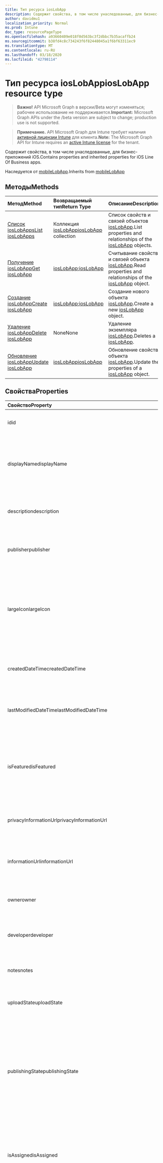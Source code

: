 ```yaml
---
title: Тип ресурса iosLobApp
description: Содержит свойства, в том числе унаследованные, для бизнес-приложений iOS.
author: davidmu1
localization_priority: Normal
ms.prod: Intune
doc_type: resourcePageType
ms.openlocfilehash: a93660409e018f0d563bc3f2dbbc7b35acaffb24
ms.sourcegitcommit: b38fd4c8c734243f6f82448045a1f6bf63311ec9
ms.translationtype: MT
ms.contentlocale: ru-RU
ms.lasthandoff: 03/18/2020
ms.locfileid: "42798114"
---
```

# <a name="ioslobapp-resource-type"></a><span data-ttu-id="efaef-103">Тип ресурса iosLobApp</span><span class="sxs-lookup"><span data-stu-id="efaef-103">iosLobApp resource type</span></span>

> <span data-ttu-id="efaef-104">**Важно!** API Microsoft Graph в версии/Beta могут изменяться; рабочее использование не поддерживается.</span><span class="sxs-lookup"><span data-stu-id="efaef-104">**Important:** Microsoft Graph APIs under the /beta version are subject to change; production use is not supported.</span></span>

> <span data-ttu-id="efaef-105">**Примечание.** API Microsoft Graph для Intune требует наличия [активной лицензии Intune](https://go.microsoft.com/fwlink/?linkid=839381) для клиента.</span><span class="sxs-lookup"><span data-stu-id="efaef-105">**Note:** The Microsoft Graph API for Intune requires an [active Intune license](https://go.microsoft.com/fwlink/?linkid=839381) for the tenant.</span></span>

<span data-ttu-id="efaef-106">Содержит свойства, в том числе унаследованные, для бизнес-приложений iOS.</span><span class="sxs-lookup"><span data-stu-id="efaef-106">Contains properties and inherited properties for iOS Line Of Business apps.</span></span>


<span data-ttu-id="efaef-107">Наследуется от [mobileLobApp](../resources/intune-apps-mobilelobapp.md).</span><span class="sxs-lookup"><span data-stu-id="efaef-107">Inherits from [mobileLobApp](../resources/intune-apps-mobilelobapp.md)</span></span>

## <a name="methods"></a><span data-ttu-id="efaef-108">Методы</span><span class="sxs-lookup"><span data-stu-id="efaef-108">Methods</span></span>
|<span data-ttu-id="efaef-109">Метод</span><span class="sxs-lookup"><span data-stu-id="efaef-109">Method</span></span>|<span data-ttu-id="efaef-110">Возвращаемый тип</span><span class="sxs-lookup"><span data-stu-id="efaef-110">Return Type</span></span>|<span data-ttu-id="efaef-111">Описание</span><span class="sxs-lookup"><span data-stu-id="efaef-111">Description</span></span>|
|:---|:---|:---|
|[<span data-ttu-id="efaef-112">Список iosLobApps</span><span class="sxs-lookup"><span data-stu-id="efaef-112">List iosLobApps</span></span>](../api/intune-apps-ioslobapp-list.md)|<span data-ttu-id="efaef-113">Коллекция [iosLobApp](../resources/intune-apps-ioslobapp.md)</span><span class="sxs-lookup"><span data-stu-id="efaef-113">[iosLobApp](../resources/intune-apps-ioslobapp.md) collection</span></span>|<span data-ttu-id="efaef-114">Список свойств и связей объектов [iosLobApp](../resources/intune-apps-ioslobapp.md).</span><span class="sxs-lookup"><span data-stu-id="efaef-114">List properties and relationships of the [iosLobApp](../resources/intune-apps-ioslobapp.md) objects.</span></span>|
|[<span data-ttu-id="efaef-115">Получение iosLobApp</span><span class="sxs-lookup"><span data-stu-id="efaef-115">Get iosLobApp</span></span>](../api/intune-apps-ioslobapp-get.md)|<span data-ttu-id="efaef-116">[iosLobApp](../resources/intune-apps-ioslobapp.md);</span><span class="sxs-lookup"><span data-stu-id="efaef-116">[iosLobApp](../resources/intune-apps-ioslobapp.md)</span></span>|<span data-ttu-id="efaef-117">Считывание свойств и связей объекта [iosLobApp](../resources/intune-apps-ioslobapp.md).</span><span class="sxs-lookup"><span data-stu-id="efaef-117">Read properties and relationships of the [iosLobApp](../resources/intune-apps-ioslobapp.md) object.</span></span>|
|[<span data-ttu-id="efaef-118">Создание iosLobApp</span><span class="sxs-lookup"><span data-stu-id="efaef-118">Create iosLobApp</span></span>](../api/intune-apps-ioslobapp-create.md)|<span data-ttu-id="efaef-119">[iosLobApp](../resources/intune-apps-ioslobapp.md);</span><span class="sxs-lookup"><span data-stu-id="efaef-119">[iosLobApp](../resources/intune-apps-ioslobapp.md)</span></span>|<span data-ttu-id="efaef-120">Создание нового объекта [iosLobApp](../resources/intune-apps-ioslobapp.md).</span><span class="sxs-lookup"><span data-stu-id="efaef-120">Create a new [iosLobApp](../resources/intune-apps-ioslobapp.md) object.</span></span>|
|[<span data-ttu-id="efaef-121">Удаление iosLobApp</span><span class="sxs-lookup"><span data-stu-id="efaef-121">Delete iosLobApp</span></span>](../api/intune-apps-ioslobapp-delete.md)|<span data-ttu-id="efaef-122">None</span><span class="sxs-lookup"><span data-stu-id="efaef-122">None</span></span>|<span data-ttu-id="efaef-123">Удаление экземпляра [iosLobApp](../resources/intune-apps-ioslobapp.md).</span><span class="sxs-lookup"><span data-stu-id="efaef-123">Deletes a [iosLobApp](../resources/intune-apps-ioslobapp.md).</span></span>|
|[<span data-ttu-id="efaef-124">Обновление iosLobApp</span><span class="sxs-lookup"><span data-stu-id="efaef-124">Update iosLobApp</span></span>](../api/intune-apps-ioslobapp-update.md)|[<span data-ttu-id="efaef-125">iosLobApp</span><span class="sxs-lookup"><span data-stu-id="efaef-125">iosLobApp</span></span>](../resources/intune-apps-ioslobapp.md)|<span data-ttu-id="efaef-126">Обновление свойств объекта [iosLobApp](../resources/intune-apps-ioslobapp.md).</span><span class="sxs-lookup"><span data-stu-id="efaef-126">Update the properties of a [iosLobApp](../resources/intune-apps-ioslobapp.md) object.</span></span>|

## <a name="properties"></a><span data-ttu-id="efaef-127">Свойства</span><span class="sxs-lookup"><span data-stu-id="efaef-127">Properties</span></span>
|<span data-ttu-id="efaef-128">Свойство</span><span class="sxs-lookup"><span data-stu-id="efaef-128">Property</span></span>|<span data-ttu-id="efaef-129">Тип</span><span class="sxs-lookup"><span data-stu-id="efaef-129">Type</span></span>|<span data-ttu-id="efaef-130">Описание</span><span class="sxs-lookup"><span data-stu-id="efaef-130">Description</span></span>|
|:---|:---|:---|
|<span data-ttu-id="efaef-131">id</span><span class="sxs-lookup"><span data-stu-id="efaef-131">id</span></span>|<span data-ttu-id="efaef-132">Строка</span><span class="sxs-lookup"><span data-stu-id="efaef-132">String</span></span>|<span data-ttu-id="efaef-133">Ключ объекта.</span><span class="sxs-lookup"><span data-stu-id="efaef-133">Key of the entity.</span></span> <span data-ttu-id="efaef-134">Наследуется от [mobileApp](../resources/intune-shared-mobileapp.md).</span><span class="sxs-lookup"><span data-stu-id="efaef-134">Inherited from [mobileApp](../resources/intune-shared-mobileapp.md)</span></span>|
|<span data-ttu-id="efaef-135">displayName</span><span class="sxs-lookup"><span data-stu-id="efaef-135">displayName</span></span>|<span data-ttu-id="efaef-136">Строка</span><span class="sxs-lookup"><span data-stu-id="efaef-136">String</span></span>|<span data-ttu-id="efaef-137">Название приложения, которое предоставил или импортировал администратор.</span><span class="sxs-lookup"><span data-stu-id="efaef-137">The admin provided or imported title of the app.</span></span> <span data-ttu-id="efaef-138">Наследуется от [mobileApp](../resources/intune-shared-mobileapp.md).</span><span class="sxs-lookup"><span data-stu-id="efaef-138">Inherited from [mobileApp](../resources/intune-shared-mobileapp.md)</span></span>|
|<span data-ttu-id="efaef-139">description</span><span class="sxs-lookup"><span data-stu-id="efaef-139">description</span></span>|<span data-ttu-id="efaef-140">Строка</span><span class="sxs-lookup"><span data-stu-id="efaef-140">String</span></span>|<span data-ttu-id="efaef-141">Описание приложения.</span><span class="sxs-lookup"><span data-stu-id="efaef-141">The description of the app.</span></span> <span data-ttu-id="efaef-142">Наследуется от [mobileApp](../resources/intune-shared-mobileapp.md).</span><span class="sxs-lookup"><span data-stu-id="efaef-142">Inherited from [mobileApp](../resources/intune-shared-mobileapp.md)</span></span>|
|<span data-ttu-id="efaef-143">publisher</span><span class="sxs-lookup"><span data-stu-id="efaef-143">publisher</span></span>|<span data-ttu-id="efaef-144">String</span><span class="sxs-lookup"><span data-stu-id="efaef-144">String</span></span>|<span data-ttu-id="efaef-145">Издатель приложения.</span><span class="sxs-lookup"><span data-stu-id="efaef-145">The publisher of the app.</span></span> <span data-ttu-id="efaef-146">Наследуется от [mobileApp](../resources/intune-shared-mobileapp.md).</span><span class="sxs-lookup"><span data-stu-id="efaef-146">Inherited from [mobileApp](../resources/intune-shared-mobileapp.md)</span></span>|
|<span data-ttu-id="efaef-147">largeIcon</span><span class="sxs-lookup"><span data-stu-id="efaef-147">largeIcon</span></span>|[<span data-ttu-id="efaef-148">mimeContent</span><span class="sxs-lookup"><span data-stu-id="efaef-148">mimeContent</span></span>](../resources/intune-shared-mimecontent.md)|<span data-ttu-id="efaef-149">Представляет большой значок, который отображается в сведениях о приложении, используется для отправки значка.</span><span class="sxs-lookup"><span data-stu-id="efaef-149">The large icon, to be displayed in the app details and used for upload of the icon.</span></span> <span data-ttu-id="efaef-150">Наследуется от [mobileApp](../resources/intune-shared-mobileapp.md).</span><span class="sxs-lookup"><span data-stu-id="efaef-150">Inherited from [mobileApp](../resources/intune-shared-mobileapp.md)</span></span>|
|<span data-ttu-id="efaef-151">createdDateTime</span><span class="sxs-lookup"><span data-stu-id="efaef-151">createdDateTime</span></span>|<span data-ttu-id="efaef-152">DateTimeOffset</span><span class="sxs-lookup"><span data-stu-id="efaef-152">DateTimeOffset</span></span>|<span data-ttu-id="efaef-153">Дата и время создания приложения.</span><span class="sxs-lookup"><span data-stu-id="efaef-153">The date and time the app was created.</span></span> <span data-ttu-id="efaef-154">Наследуется от [mobileApp](../resources/intune-shared-mobileapp.md).</span><span class="sxs-lookup"><span data-stu-id="efaef-154">Inherited from [mobileApp](../resources/intune-shared-mobileapp.md)</span></span>|
|<span data-ttu-id="efaef-155">lastModifiedDateTime</span><span class="sxs-lookup"><span data-stu-id="efaef-155">lastModifiedDateTime</span></span>|<span data-ttu-id="efaef-156">DateTimeOffset</span><span class="sxs-lookup"><span data-stu-id="efaef-156">DateTimeOffset</span></span>|<span data-ttu-id="efaef-157">Дата и время последнего изменения приложения.</span><span class="sxs-lookup"><span data-stu-id="efaef-157">The date and time the app was last modified.</span></span> <span data-ttu-id="efaef-158">Наследуется от [mobileApp](../resources/intune-shared-mobileapp.md).</span><span class="sxs-lookup"><span data-stu-id="efaef-158">Inherited from [mobileApp](../resources/intune-shared-mobileapp.md)</span></span>|
|<span data-ttu-id="efaef-159">isFeatured</span><span class="sxs-lookup"><span data-stu-id="efaef-159">isFeatured</span></span>|<span data-ttu-id="efaef-160">Boolean</span><span class="sxs-lookup"><span data-stu-id="efaef-160">Boolean</span></span>|<span data-ttu-id="efaef-161">Значение, которое показывает, отмечено ли приложение как подобранное администратором. Наследуется от объекта [mobileApp](../resources/intune-shared-mobileapp.md).</span><span class="sxs-lookup"><span data-stu-id="efaef-161">The value indicating whether the app is marked as featured by the admin. Inherited from [mobileApp](../resources/intune-shared-mobileapp.md)</span></span>|
|<span data-ttu-id="efaef-162">privacyInformationUrl</span><span class="sxs-lookup"><span data-stu-id="efaef-162">privacyInformationUrl</span></span>|<span data-ttu-id="efaef-163">String</span><span class="sxs-lookup"><span data-stu-id="efaef-163">String</span></span>|<span data-ttu-id="efaef-164">URL-адрес заявления о конфиденциальности.</span><span class="sxs-lookup"><span data-stu-id="efaef-164">The privacy statement Url.</span></span> <span data-ttu-id="efaef-165">Наследуется от [mobileApp](../resources/intune-shared-mobileapp.md).</span><span class="sxs-lookup"><span data-stu-id="efaef-165">Inherited from [mobileApp](../resources/intune-shared-mobileapp.md)</span></span>|
|<span data-ttu-id="efaef-166">informationUrl</span><span class="sxs-lookup"><span data-stu-id="efaef-166">informationUrl</span></span>|<span data-ttu-id="efaef-167">String</span><span class="sxs-lookup"><span data-stu-id="efaef-167">String</span></span>|<span data-ttu-id="efaef-168">URL-адрес страницы с дополнительными сведениями.</span><span class="sxs-lookup"><span data-stu-id="efaef-168">The more information Url.</span></span> <span data-ttu-id="efaef-169">Наследуется от [mobileApp](../resources/intune-shared-mobileapp.md).</span><span class="sxs-lookup"><span data-stu-id="efaef-169">Inherited from [mobileApp](../resources/intune-shared-mobileapp.md)</span></span>|
|<span data-ttu-id="efaef-170">owner</span><span class="sxs-lookup"><span data-stu-id="efaef-170">owner</span></span>|<span data-ttu-id="efaef-171">String</span><span class="sxs-lookup"><span data-stu-id="efaef-171">String</span></span>|<span data-ttu-id="efaef-172">Владелец приложения.</span><span class="sxs-lookup"><span data-stu-id="efaef-172">The owner of the app.</span></span> <span data-ttu-id="efaef-173">Наследуется от [mobileApp](../resources/intune-shared-mobileapp.md).</span><span class="sxs-lookup"><span data-stu-id="efaef-173">Inherited from [mobileApp](../resources/intune-shared-mobileapp.md)</span></span>|
|<span data-ttu-id="efaef-174">developer</span><span class="sxs-lookup"><span data-stu-id="efaef-174">developer</span></span>|<span data-ttu-id="efaef-175">String</span><span class="sxs-lookup"><span data-stu-id="efaef-175">String</span></span>|<span data-ttu-id="efaef-176">Разработчик приложения.</span><span class="sxs-lookup"><span data-stu-id="efaef-176">The developer of the app.</span></span> <span data-ttu-id="efaef-177">Наследуется от [mobileApp](../resources/intune-shared-mobileapp.md).</span><span class="sxs-lookup"><span data-stu-id="efaef-177">Inherited from [mobileApp](../resources/intune-shared-mobileapp.md)</span></span>|
|<span data-ttu-id="efaef-178">notes</span><span class="sxs-lookup"><span data-stu-id="efaef-178">notes</span></span>|<span data-ttu-id="efaef-179">String</span><span class="sxs-lookup"><span data-stu-id="efaef-179">String</span></span>|<span data-ttu-id="efaef-180">Заметки для приложения.</span><span class="sxs-lookup"><span data-stu-id="efaef-180">Notes for the app.</span></span> <span data-ttu-id="efaef-181">Наследуется от [mobileApp](../resources/intune-shared-mobileapp.md).</span><span class="sxs-lookup"><span data-stu-id="efaef-181">Inherited from [mobileApp](../resources/intune-shared-mobileapp.md)</span></span>|
|<span data-ttu-id="efaef-182">uploadState</span><span class="sxs-lookup"><span data-stu-id="efaef-182">uploadState</span></span>|<span data-ttu-id="efaef-183">Int32</span><span class="sxs-lookup"><span data-stu-id="efaef-183">Int32</span></span>|<span data-ttu-id="efaef-184">Состояние отправки.</span><span class="sxs-lookup"><span data-stu-id="efaef-184">The upload state.</span></span> <span data-ttu-id="efaef-185">Наследуется от [mobileApp](../resources/intune-shared-mobileapp.md).</span><span class="sxs-lookup"><span data-stu-id="efaef-185">Inherited from [mobileApp](../resources/intune-shared-mobileapp.md)</span></span>|
|<span data-ttu-id="efaef-186">publishingState</span><span class="sxs-lookup"><span data-stu-id="efaef-186">publishingState</span></span>|[<span data-ttu-id="efaef-187">мобилеапппублишингстате</span><span class="sxs-lookup"><span data-stu-id="efaef-187">mobileAppPublishingState</span></span>](../resources/intune-apps-mobileapppublishingstate.md)|<span data-ttu-id="efaef-188">Состояние публикации для приложения.</span><span class="sxs-lookup"><span data-stu-id="efaef-188">The publishing state for the app.</span></span> <span data-ttu-id="efaef-189">Приложение невозможно назначить, если оно не опубликовано.</span><span class="sxs-lookup"><span data-stu-id="efaef-189">The app cannot be assigned unless the app is published.</span></span> <span data-ttu-id="efaef-190">Наследуется от [mobileApp](../resources/intune-shared-mobileapp.md).</span><span class="sxs-lookup"><span data-stu-id="efaef-190">Inherited from [mobileApp](../resources/intune-shared-mobileapp.md).</span></span> <span data-ttu-id="efaef-191">Возможные значения: `notPublished`, `processing`, `published`.</span><span class="sxs-lookup"><span data-stu-id="efaef-191">Possible values are: `notPublished`, `processing`, `published`.</span></span>|
|<span data-ttu-id="efaef-192">isAssigned</span><span class="sxs-lookup"><span data-stu-id="efaef-192">isAssigned</span></span>|<span data-ttu-id="efaef-193">Boolean</span><span class="sxs-lookup"><span data-stu-id="efaef-193">Boolean</span></span>|<span data-ttu-id="efaef-194">Значение, указывающее, назначено ли приложение по крайней мере одной группе.</span><span class="sxs-lookup"><span data-stu-id="efaef-194">The value indicating whether the app is assigned to at least one group.</span></span> <span data-ttu-id="efaef-195">Наследуется от [mobileApp](../resources/intune-shared-mobileapp.md).</span><span class="sxs-lookup"><span data-stu-id="efaef-195">Inherited from [mobileApp](../resources/intune-shared-mobileapp.md)</span></span>|
|<span data-ttu-id="efaef-196">roleScopeTagIds</span><span class="sxs-lookup"><span data-stu-id="efaef-196">roleScopeTagIds</span></span>|<span data-ttu-id="efaef-197">Коллекция String</span><span class="sxs-lookup"><span data-stu-id="efaef-197">String collection</span></span>|<span data-ttu-id="efaef-198">Список идентификаторов тегов области для этого мобильного приложения.</span><span class="sxs-lookup"><span data-stu-id="efaef-198">List of scope tag ids for this mobile app.</span></span> <span data-ttu-id="efaef-199">Наследуется от [mobileApp](../resources/intune-shared-mobileapp.md).</span><span class="sxs-lookup"><span data-stu-id="efaef-199">Inherited from [mobileApp](../resources/intune-shared-mobileapp.md)</span></span>|
|<span data-ttu-id="efaef-200">депендентаппкаунт</span><span class="sxs-lookup"><span data-stu-id="efaef-200">dependentAppCount</span></span>|<span data-ttu-id="efaef-201">Int32</span><span class="sxs-lookup"><span data-stu-id="efaef-201">Int32</span></span>|<span data-ttu-id="efaef-202">Общее количество зависимостей для дочернего приложения.</span><span class="sxs-lookup"><span data-stu-id="efaef-202">The total number of dependencies the child app has.</span></span> <span data-ttu-id="efaef-203">Наследуется от [mobileApp](../resources/intune-shared-mobileapp.md).</span><span class="sxs-lookup"><span data-stu-id="efaef-203">Inherited from [mobileApp](../resources/intune-shared-mobileapp.md)</span></span>|
|<span data-ttu-id="efaef-204">committedContentVersion</span><span class="sxs-lookup"><span data-stu-id="efaef-204">committedContentVersion</span></span>|<span data-ttu-id="efaef-205">String</span><span class="sxs-lookup"><span data-stu-id="efaef-205">String</span></span>|<span data-ttu-id="efaef-206">Внутренняя версия подтвержденного содержимого.</span><span class="sxs-lookup"><span data-stu-id="efaef-206">The internal committed content version.</span></span> <span data-ttu-id="efaef-207">Наследуется от [mobileLobApp](../resources/intune-apps-mobilelobapp.md).</span><span class="sxs-lookup"><span data-stu-id="efaef-207">Inherited from [mobileLobApp](../resources/intune-apps-mobilelobapp.md)</span></span>|
|<span data-ttu-id="efaef-208">fileName</span><span class="sxs-lookup"><span data-stu-id="efaef-208">fileName</span></span>|<span data-ttu-id="efaef-209">String</span><span class="sxs-lookup"><span data-stu-id="efaef-209">String</span></span>|<span data-ttu-id="efaef-210">Имя основного файла бизнес-приложения.</span><span class="sxs-lookup"><span data-stu-id="efaef-210">The name of the main Lob application file.</span></span> <span data-ttu-id="efaef-211">Наследуется от объекта [mobileLobApp](../resources/intune-apps-mobilelobapp.md).</span><span class="sxs-lookup"><span data-stu-id="efaef-211">Inherited from [mobileLobApp](../resources/intune-apps-mobilelobapp.md)</span></span>|
|<span data-ttu-id="efaef-212">size</span><span class="sxs-lookup"><span data-stu-id="efaef-212">size</span></span>|<span data-ttu-id="efaef-213">Int64</span><span class="sxs-lookup"><span data-stu-id="efaef-213">Int64</span></span>|<span data-ttu-id="efaef-214">Общий размер, включая все отправленные файлы.</span><span class="sxs-lookup"><span data-stu-id="efaef-214">The total size, including all uploaded files.</span></span> <span data-ttu-id="efaef-215">Наследуется от [mobileLobApp](../resources/intune-apps-mobilelobapp.md).</span><span class="sxs-lookup"><span data-stu-id="efaef-215">Inherited from [mobileLobApp](../resources/intune-apps-mobilelobapp.md)</span></span>|
|<span data-ttu-id="efaef-216">bundleId</span><span class="sxs-lookup"><span data-stu-id="efaef-216">bundleId</span></span>|<span data-ttu-id="efaef-217">String</span><span class="sxs-lookup"><span data-stu-id="efaef-217">String</span></span>|<span data-ttu-id="efaef-218">Имя удостоверения.</span><span class="sxs-lookup"><span data-stu-id="efaef-218">The Identity Name.</span></span>|
|<span data-ttu-id="efaef-219">applicableDeviceType</span><span class="sxs-lookup"><span data-stu-id="efaef-219">applicableDeviceType</span></span>|[<span data-ttu-id="efaef-220">iosDeviceType</span><span class="sxs-lookup"><span data-stu-id="efaef-220">iosDeviceType</span></span>](../resources/intune-apps-iosdevicetype.md)|<span data-ttu-id="efaef-221">Архитектура iOS, которая поддерживается этим приложением.</span><span class="sxs-lookup"><span data-stu-id="efaef-221">The iOS architecture for which this app can run on.</span></span>|
|<span data-ttu-id="efaef-222">minimumSupportedOperatingSystem</span><span class="sxs-lookup"><span data-stu-id="efaef-222">minimumSupportedOperatingSystem</span></span>|[<span data-ttu-id="efaef-223">iosMinimumOperatingSystem</span><span class="sxs-lookup"><span data-stu-id="efaef-223">iosMinimumOperatingSystem</span></span>](../resources/intune-apps-iosminimumoperatingsystem.md)|<span data-ttu-id="efaef-224">Значение, которое представляет минимальную применимую версию операционной системы.</span><span class="sxs-lookup"><span data-stu-id="efaef-224">The value for the minimum applicable operating system.</span></span>|
|<span data-ttu-id="efaef-225">expirationDateTime</span><span class="sxs-lookup"><span data-stu-id="efaef-225">expirationDateTime</span></span>|<span data-ttu-id="efaef-226">DateTimeOffset</span><span class="sxs-lookup"><span data-stu-id="efaef-226">DateTimeOffset</span></span>|<span data-ttu-id="efaef-227">Срок действия.</span><span class="sxs-lookup"><span data-stu-id="efaef-227">The expiration time.</span></span>|
|<span data-ttu-id="efaef-228">versionNumber</span><span class="sxs-lookup"><span data-stu-id="efaef-228">versionNumber</span></span>|<span data-ttu-id="efaef-229">String</span><span class="sxs-lookup"><span data-stu-id="efaef-229">String</span></span>|<span data-ttu-id="efaef-230">Номер версии бизнес-приложения для iOS.</span><span class="sxs-lookup"><span data-stu-id="efaef-230">The version number of iOS Line of Business (LoB) app.</span></span>|
|<span data-ttu-id="efaef-231">buildNumber</span><span class="sxs-lookup"><span data-stu-id="efaef-231">buildNumber</span></span>|<span data-ttu-id="efaef-232">String</span><span class="sxs-lookup"><span data-stu-id="efaef-232">String</span></span>|<span data-ttu-id="efaef-233">Номер сборки бизнес-приложения для iOS.</span><span class="sxs-lookup"><span data-stu-id="efaef-233">The build number of iOS Line of Business (LoB) app.</span></span>|
|<span data-ttu-id="efaef-234">identityVersion</span><span class="sxs-lookup"><span data-stu-id="efaef-234">identityVersion</span></span>|<span data-ttu-id="efaef-235">String</span><span class="sxs-lookup"><span data-stu-id="efaef-235">String</span></span>|<span data-ttu-id="efaef-236">Версия удостоверения.</span><span class="sxs-lookup"><span data-stu-id="efaef-236">The identity version.</span></span>|

## <a name="relationships"></a><span data-ttu-id="efaef-237">Связи</span><span class="sxs-lookup"><span data-stu-id="efaef-237">Relationships</span></span>
|<span data-ttu-id="efaef-238">Связь</span><span class="sxs-lookup"><span data-stu-id="efaef-238">Relationship</span></span>|<span data-ttu-id="efaef-239">Тип</span><span class="sxs-lookup"><span data-stu-id="efaef-239">Type</span></span>|<span data-ttu-id="efaef-240">Описание</span><span class="sxs-lookup"><span data-stu-id="efaef-240">Description</span></span>|
|:---|:---|:---|
|<span data-ttu-id="efaef-241">categories</span><span class="sxs-lookup"><span data-stu-id="efaef-241">categories</span></span>|<span data-ttu-id="efaef-242">Коллекция [mobileAppCategory](../resources/intune-apps-mobileappcategory.md)</span><span class="sxs-lookup"><span data-stu-id="efaef-242">[mobileAppCategory](../resources/intune-apps-mobileappcategory.md) collection</span></span>|<span data-ttu-id="efaef-243">Список категорий для этого приложения.</span><span class="sxs-lookup"><span data-stu-id="efaef-243">The list of categories for this app.</span></span> <span data-ttu-id="efaef-244">Наследуется от [mobileApp](../resources/intune-shared-mobileapp.md).</span><span class="sxs-lookup"><span data-stu-id="efaef-244">Inherited from [mobileApp](../resources/intune-shared-mobileapp.md)</span></span>|
|<span data-ttu-id="efaef-245">assignments</span><span class="sxs-lookup"><span data-stu-id="efaef-245">assignments</span></span>|<span data-ttu-id="efaef-246">Коллекция [mobileAppAssignment](../resources/intune-apps-mobileappassignment.md)</span><span class="sxs-lookup"><span data-stu-id="efaef-246">[mobileAppAssignment](../resources/intune-apps-mobileappassignment.md) collection</span></span>|<span data-ttu-id="efaef-247">Список назначений группы для этого мобильного приложения.</span><span class="sxs-lookup"><span data-stu-id="efaef-247">The list of group assignments for this mobile app.</span></span> <span data-ttu-id="efaef-248">Наследуется от [mobileApp](../resources/intune-shared-mobileapp.md).</span><span class="sxs-lookup"><span data-stu-id="efaef-248">Inherited from [mobileApp](../resources/intune-shared-mobileapp.md)</span></span>|
|<span data-ttu-id="efaef-249">installSummary</span><span class="sxs-lookup"><span data-stu-id="efaef-249">installSummary</span></span>|<span data-ttu-id="efaef-250">[mobileAppInstallSummary](../resources/intune-apps-mobileappinstallsummary.md);</span><span class="sxs-lookup"><span data-stu-id="efaef-250">[mobileAppInstallSummary](../resources/intune-apps-mobileappinstallsummary.md)</span></span>|<span data-ttu-id="efaef-251">Общие сведения по установке мобильного приложения.</span><span class="sxs-lookup"><span data-stu-id="efaef-251">Mobile App Install Summary.</span></span> <span data-ttu-id="efaef-252">Наследуется от [mobileApp](../resources/intune-shared-mobileapp.md).</span><span class="sxs-lookup"><span data-stu-id="efaef-252">Inherited from [mobileApp](../resources/intune-shared-mobileapp.md)</span></span>|
|<span data-ttu-id="efaef-253">deviceStatuses</span><span class="sxs-lookup"><span data-stu-id="efaef-253">deviceStatuses</span></span>|<span data-ttu-id="efaef-254">Коллекция [mobileAppInstallStatus](../resources/intune-apps-mobileappinstallstatus.md)</span><span class="sxs-lookup"><span data-stu-id="efaef-254">[mobileAppInstallStatus](../resources/intune-apps-mobileappinstallstatus.md) collection</span></span>|<span data-ttu-id="efaef-255">Список состояний установки для этого мобильного приложения.</span><span class="sxs-lookup"><span data-stu-id="efaef-255">The list of installation states for this mobile app.</span></span> <span data-ttu-id="efaef-256">Наследуется от [mobileApp](../resources/intune-shared-mobileapp.md).</span><span class="sxs-lookup"><span data-stu-id="efaef-256">Inherited from [mobileApp](../resources/intune-shared-mobileapp.md)</span></span>|
|<span data-ttu-id="efaef-257">userStatuses</span><span class="sxs-lookup"><span data-stu-id="efaef-257">userStatuses</span></span>|<span data-ttu-id="efaef-258">Коллекция [усераппинсталлстатус](../resources/intune-apps-userappinstallstatus.md)</span><span class="sxs-lookup"><span data-stu-id="efaef-258">[userAppInstallStatus](../resources/intune-apps-userappinstallstatus.md) collection</span></span>|<span data-ttu-id="efaef-259">Список состояний установки для этого мобильного приложения.</span><span class="sxs-lookup"><span data-stu-id="efaef-259">The list of installation states for this mobile app.</span></span> <span data-ttu-id="efaef-260">Наследуется от [mobileApp](../resources/intune-shared-mobileapp.md).</span><span class="sxs-lookup"><span data-stu-id="efaef-260">Inherited from [mobileApp](../resources/intune-shared-mobileapp.md)</span></span>|
|<span data-ttu-id="efaef-261">Таблица</span><span class="sxs-lookup"><span data-stu-id="efaef-261">relationships</span></span>|<span data-ttu-id="efaef-262">Коллекция [мобилеаппрелатионшип](../resources/intune-apps-mobileapprelationship.md)</span><span class="sxs-lookup"><span data-stu-id="efaef-262">[mobileAppRelationship](../resources/intune-apps-mobileapprelationship.md) collection</span></span>|<span data-ttu-id="efaef-263">Список отношений для этого мобильного приложения.</span><span class="sxs-lookup"><span data-stu-id="efaef-263">List of relationships for this mobile app.</span></span> <span data-ttu-id="efaef-264">Наследуется от [mobileApp](../resources/intune-shared-mobileapp.md).</span><span class="sxs-lookup"><span data-stu-id="efaef-264">Inherited from [mobileApp](../resources/intune-shared-mobileapp.md)</span></span>|
|<span data-ttu-id="efaef-265">contentVersions</span><span class="sxs-lookup"><span data-stu-id="efaef-265">contentVersions</span></span>|<span data-ttu-id="efaef-266">Коллекция [mobileAppContent](../resources/intune-apps-mobileappcontent.md)</span><span class="sxs-lookup"><span data-stu-id="efaef-266">[mobileAppContent](../resources/intune-apps-mobileappcontent.md) collection</span></span>|<span data-ttu-id="efaef-267">Список версий содержимого для этого приложения.</span><span class="sxs-lookup"><span data-stu-id="efaef-267">The list of content versions for this app.</span></span> <span data-ttu-id="efaef-268">Наследуется от [mobileLobApp](../resources/intune-apps-mobilelobapp.md).</span><span class="sxs-lookup"><span data-stu-id="efaef-268">Inherited from [mobileLobApp](../resources/intune-apps-mobilelobapp.md)</span></span>|

## <a name="json-representation"></a><span data-ttu-id="efaef-269">Представление JSON</span><span class="sxs-lookup"><span data-stu-id="efaef-269">JSON Representation</span></span>
<span data-ttu-id="efaef-270">Ниже представлено описание ресурса в формате JSON.</span><span class="sxs-lookup"><span data-stu-id="efaef-270">Here is a JSON representation of the resource.</span></span>
<!-- {
  "blockType": "resource",
  "keyProperty": "id",
  "@odata.type": "microsoft.graph.iosLobApp"
}
-->
``` json
{
  "@odata.type": "#microsoft.graph.iosLobApp",
  "id": "String (identifier)",
  "displayName": "String",
  "description": "String",
  "publisher": "String",
  "largeIcon": {
    "@odata.type": "microsoft.graph.mimeContent",
    "type": "String",
    "value": "binary"
  },
  "createdDateTime": "String (timestamp)",
  "lastModifiedDateTime": "String (timestamp)",
  "isFeatured": true,
  "privacyInformationUrl": "String",
  "informationUrl": "String",
  "owner": "String",
  "developer": "String",
  "notes": "String",
  "uploadState": 1024,
  "publishingState": "String",
  "isAssigned": true,
  "roleScopeTagIds": [
    "String"
  ],
  "dependentAppCount": 1024,
  "committedContentVersion": "String",
  "fileName": "String",
  "size": 1024,
  "bundleId": "String",
  "applicableDeviceType": {
    "@odata.type": "microsoft.graph.iosDeviceType",
    "iPad": true,
    "iPhoneAndIPod": true
  },
  "minimumSupportedOperatingSystem": {
    "@odata.type": "microsoft.graph.iosMinimumOperatingSystem",
    "v8_0": true,
    "v9_0": true,
    "v10_0": true,
    "v11_0": true,
    "v12_0": true,
    "v13_0": true
  },
  "expirationDateTime": "String (timestamp)",
  "versionNumber": "String",
  "buildNumber": "String",
  "identityVersion": "String"
}
```



